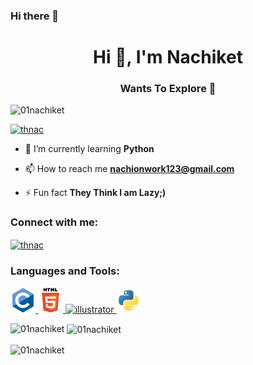 ### Hi there 👋

<h1 align="center">Hi 👋, I'm Nachiket</h1>
<h3 align="center">Wants To Explore 🚀</h3>

<p align="left"> <img src="https://komarev.com/ghpvc/?username=01nachiket&label=Profile%20views&color=0e75b6&style=flat" alt="01nachiket" /> </p>

<p align="left"> <a href="https://twitter.com/thnac" target="blank"><img src="https://img.shields.io/twitter/follow/thnac?logo=twitter&style=for-the-badge" alt="thnac" /></a> </p>

- 🌱 I’m currently learning **Python**

- 📫 How to reach me **nachionwork123@gmail.com**

- ⚡ Fun fact **They Think I am Lazy;)**

<h3 align="left">Connect with me:</h3>
<p align="left">
<a href="https://twitter.com/thnac" target="blank"><img align="center" src="https://raw.githubusercontent.com/rahuldkjain/github-profile-readme-generator/master/src/images/icons/Social/twitter.svg" alt="thnac" height="30" width="40" /></a>
</p>

<h3 align="left">Languages and Tools:</h3>
<p align="left"> <a href="https://www.cprogramming.com/" target="_blank" rel="noreferrer"> <img src="https://raw.githubusercontent.com/devicons/devicon/master/icons/c/c-original.svg" alt="c" width="40" height="40"/> </a> <a href="https://www.w3.org/html/" target="_blank" rel="noreferrer"> <img src="https://raw.githubusercontent.com/devicons/devicon/master/icons/html5/html5-original-wordmark.svg" alt="html5" width="40" height="40"/> </a> <a href="https://www.adobe.com/in/products/illustrator.html" target="_blank" rel="noreferrer"> <img src="https://www.vectorlogo.zone/logos/adobe_illustrator/adobe_illustrator-icon.svg" alt="illustrator" width="40" height="40"/> </a> <a href="https://www.python.org" target="_blank" rel="noreferrer"> <img src="https://raw.githubusercontent.com/devicons/devicon/master/icons/python/python-original.svg" alt="python" width="40" height="40"/> </a> </p>

<p><img align="left" src="https://github-readme-stats.vercel.app/api/top-langs?username=01nachiket&show_icons=true&locale=en&layout=compact" alt="01nachiket" /></p>

<p>&nbsp;<img align="center" src="https://github-readme-stats.vercel.app/api?username=01nachiket&show_icons=true&locale=en" alt="01nachiket" /></p>

<p><img align="center" src="https://github-readme-streak-stats.herokuapp.com/?user=01nachiket&" alt="01nachiket" /></p>


